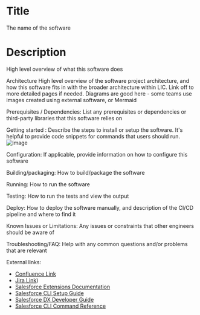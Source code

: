 # Title
The name of the software

# Description
High level overview of what this software does

Architecture
High level overview of the software project architecture, and how this software fits in with the broader architecture within LIC. Link off to more detailed pages if needed. Diagrams are good here - some teams use images created using external software, or Mermaid

Prerequisites / Dependencies: List any prerequisites or dependencies or third-party libraries that this software relies on

Getting started : Describe the steps to install or setup the software. It's helpful to provide code snippets for commands that users should run.
![image](https://github.com/user-attachments/assets/5cb25d01-1cb4-48a5-8ff7-dc9950ffc565)


Configuration: If applicable, provide information on how to configure this software

Building/packaging: How to build/package the software 

Running: How to run the software 

Testing: How to run the tests and view the output

Deploy: How to deploy the software manually, and description of the CI/CD pipeline and where to find it

Known Issues or Limitations:  Any issues or constraints that other engineers should be aware of

Troubleshooting/FAQ: Help with any common questions and/or problems that are relevant

External links: 
- [Confluence Link](https://licnz.atlassian.net/wiki/spaces/PBC/overview?homepageId=2085324099)
- [Jira Link](https://licnz.atlassian.net/wiki/spaces/PBC/overview?homepageId=2085324099))
- [Salesforce Extensions Documentation](https://developer.salesforce.com/tools/vscode/)
- [Salesforce CLI Setup Guide](https://developer.salesforce.com/docs/atlas.en-us.sfdx_setup.meta/sfdx_setup/sfdx_setup_intro.htm)
- [Salesforce DX Developer Guide](https://developer.salesforce.com/docs/atlas.en-us.sfdx_dev.meta/sfdx_dev/sfdx_dev_intro.htm)
- [Salesforce CLI Command Reference](https://developer.salesforce.com/docs/atlas.en-us.sfdx_cli_reference.meta/sfdx_cli_reference/cli_reference.htm)
